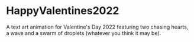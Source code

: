 # HappyValentines2022

A text art animation for Valentine's Day 2022 featuring two chasing hearts, a wave and a swarm of droplets (whatever you think it may be). 
